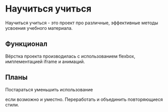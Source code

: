 # Научиться учиться

Научиться учиться - это проект про различные, эффективные методы усвоения учебного материала.

## Функционал
 Вёрстка проекта производилась с использованием flexbox, имплементацией iframe и анимаций.

## Планы
Постараться уменьшить использование <div> если возможно и уместно. Переработать и объединить повторяющиеся стили.
